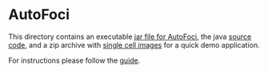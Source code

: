 # AutoFoci

This directory contains an executable [jar file for AutoFoci](AutoFoci.jar?raw=true), the java [source code](src), and a zip archive with [single cell images](Test_Images_AutoFoci.7z?raw=true) for a quick demo application.

For instructions please follow the [guide](Guidance_to_count_foci_using_AutoFoci.pdf). 
